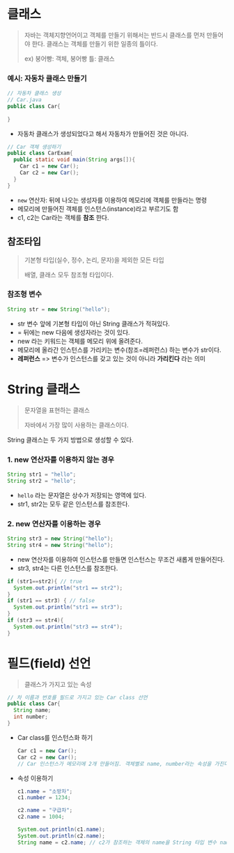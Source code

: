 # 클래스

> 자바는 객체지향언어이고 객체를 만들기 위해서는 반드시 클래스를 먼저 만들어야 한다. 클래스는 객체를 만들기 위한 일종의 틀이다. 
>
> ex) 붕어빵: 객체, 붕어빵 틀: 클래스

### 예시: 자동차 클래스 만들기

```java
// 자동차 클래스 생성
// Car.java 
public class Car{
  
}
```

* 자동차 클래스가 생성되었다고 해서 자동차가 만들어진 것은 아니다.

```java
// Car 객체 생성하기
public class CarExam{
  public static void main(String args[]){
    Car c1 = new Car();
    Car c2 = new Car();
  }
}
```

* `new` 연산자: 뒤에 나오는 생성자를 이용하여 메모리에 객체를 만들라는 명령
* 메모리에 만들어진 객체를 인스턴스(instance)라고 부르기도 함
* c1, c2는 Car라는 객체를 **참조**  한다.



## 참조타입

> 기본형 타입(실수, 정수, 논리, 문자)을 제외한 모든 타입
>
> 배열, 클래스 모두 참조형 타입이다.



### 참조형 변수

```java
String str = new String("hello");
```

* str 변수 앞에 기본형 타입이 아닌 String 클래스가 적혀있다. 
* = 뒤에는 new 다음에 생성자라는 것이 있다.
* new 라는 키워드는 객체를 메모리 위에 올려준다.
* 메모리에 올라간 인스턴스를 가리키는 변수(참조=레퍼런스) 하는 변수가 str이다. 
* **레퍼런스** => 변수가 인스턴스를 갖고 있는 것이 아니라 **가리킨다** 라는 의미



# String 클래스

> 문자열을 표현하는 클래스
>
> 자바에서 가장 많이 사용하는 클래스이다.

String 클래스는 두 가지 방법으로 생성할 수 있다.

### 1. new 연산자를 이용하지 않는 경우

```java 
String str1 = "hello";
String str2 = "hello";
```

* `hello` 라는 문자열은 상수가 저장되는 영역에 있다.
* str1, str2는 모두 같은 인스턴스를 참조한다.

### 2. new 연산자를 이용하는 경우

```java
String str3 = new String("hello");
String str4 = new String("hello");
```

* new 연산자를 이용하여 인스턴스를 만들면 인스턴스는 무조건 새롭게 만들어진다. 
* str3, str4는 다른 인스턴스를 참조한다.



```java
if (str1==str2){ // true
  System.out.println("str1 == str2");
}
if (str1 == str3) { // false
  System.out.println("str1 == str3");
}
if (str3 == str4){
  System.out.println("str3 == str4");
}
```





# 필드(field) 선언

> 클래스가 가지고 있는 속성

```java
// 차 이름과 번호를 필드로 가지고 있는 Car class 선언
public class Car{
  String name;
  int number;
}
```

* Car class를 인스턴스화 하기

  ```java
  Car c1 = new Car();
  Car c2 = new Car();
  // Car 인스턴스가 메모리에 2개 만들어짐. 객체별로 name, number라는 속성을 가진다.
  ```

* 속성 이용하기

  ```java
  c1.name = "소방차";
  c1.number = 1234;
  
  c2.name = "구급차";
  c2.name = 1004;
  
  System.out.println(c1.name);
  System.out.println(c2.name);
  String name = c2.name; // c2가 참조하는 객체의 name을 String 타입 변수 name도 참조하게 한다.
  ```

  